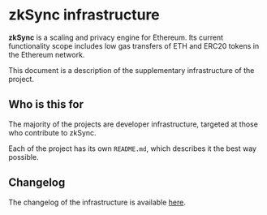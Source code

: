 # zkSync infrastructure

**zkSync** is a scaling and privacy engine for Ethereum. Its current functionality scope includes low gas transfers of
ETH and ERC20 tokens in the Ethereum network.

This document is a description of the supplementary infrastructure of the project.

## Who is this for

The majority of the projects are developer infrastructure, targeted at those who contribute to zkSync.

Each of the project has its own `README.md`, which describes it the best way possible.

## Changelog

The changelog of the infrastructure is available [here](/changelog/infrastructure.md).
